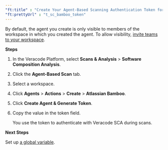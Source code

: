 ```yaml
---
"ft:title" : "Create Your Agent-Based Scanning Authentication Token for Atlassian Bamboo"
"ft:prettyUrl" : "t_sc_bamboo_token"
---
```


By default, the agent you create is only visible to members of the workspace in which you created the agent. To allow visibility, [invite teams to your workspace](https://docs.veracode.com/r/Add_Teams_to_Your_Veracode_SCA_Workspace).

<p font-size="13pt"><b>Steps</b></p>

1.  In the Veracode Platform, select **Scans & Analysis** > **Software Composition Analysis**.

2.  Click the **Agent-Based Scan** tab.

3.  Select a workspace.

4.  Click **Agents** > **Actions** > **Create** > **Atlassian Bamboo**.

5.  Click **Create Agent & Generate Token**.

6.  Copy the value in the token field.

    You use the token to authenticate with Veracode SCA during scans.

<p font-size="13pt"><b>Next Steps</b></p>

Set up [a global variable](https://docs.veracode.com/r/Set_a_Global_Variable_for_Atlassian_Bamboo).

